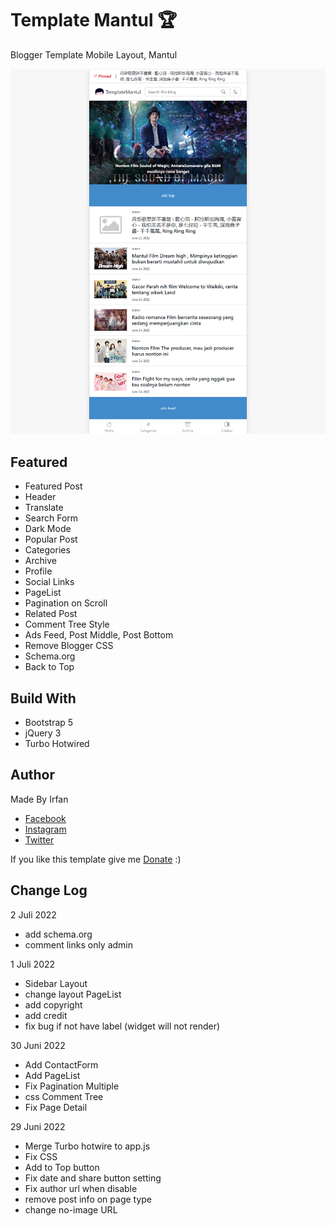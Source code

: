 # Template Mantul :trophy:
Blogger Template Mobile Layout, Mantul

![Template Mantul](https://github.com/kurteyki/TemplateMantul/blob/main/preview.png?raw=true)

## Featured
- Featured Post
- Header
- Translate
- Search Form
- Dark Mode
- Popular Post
- Categories
- Archive
- Profile
- Social Links
- PageList
- Pagination on Scroll
- Related Post
- Comment Tree Style
- Ads Feed, Post Middle, Post Bottom
- Remove Blogger CSS
- Schema.org
- Back to Top

## Build With
- Bootstrap 5
- jQuery 3
- Turbo Hotwired

## Author
Made By Irfan
- [Facebook](https://facebook.com/irfan.ycd)
- [Instagram](https://instagram.com/irfan.ycd)
- [Twitter](https://twitter.com/irfan.ycd)

If you like this template give me [Donate](https://tools.kurteyki.com/donate) :)

## Change Log
2 Juli 2022
- add schema.org
- comment links only admin

1 Juli 2022
- Sidebar Layout
- change layout PageList
- add copyright
- add credit 
- fix bug if not have label (widget will not render)

30 Juni 2022
- Add ContactForm
- Add PageList
- Fix Pagination Multiple
- css Comment Tree
- Fix Page Detail

29 Juni 2022
- Merge Turbo hotwire to app.js
- Fix CSS
- Add to Top button
- Fix date and share button setting
- Fix author url when disable
- remove post info on page type
- change no-image URL